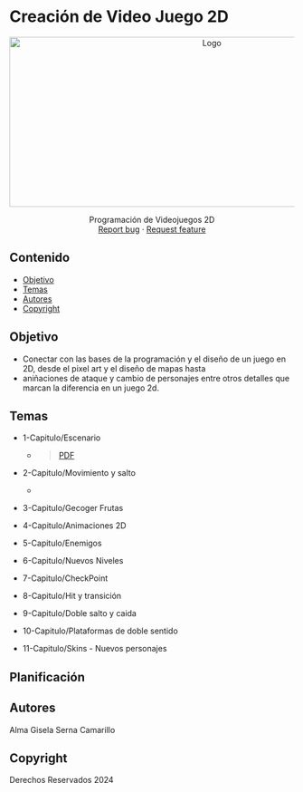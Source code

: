 # Creación de Video Juego 2D
<p align="center">
    <img src="https://i.pinimg.com/736x/24/49/05/244905a53d441a00074d8584d8491a9d.jpg" alt="Logo" width=700 height=300>

  <p align="center">
    Programación de Videojuegos 2D
    <br>
    <a href="https://reponame/issues/new?template=bug.md">Report bug</a>
    ·
    <a href="https://reponame/issues/new?template=feature.md&labels=feature">Request feature</a>
  </p>
</p>


## Contenido

- [Objetivo](#objetivo)
- [Temas](#temas)
- [Autores](#autores)
- [Copyright](#copyright)


## Objetivo
 - Conectar con las bases de la programación y el diseño de un juego en 2D, desde el pixel art y el diseño de mapas hasta
 - aniñaciones de ataque y cambio de personajes entre otros detalles que marcan la diferencia en un juego 2d.  


## Temas

* 1-Capitulo/Escenario 
  * ><a href="https://drive.google.com/file/d/1Z3j6JW0pJfJjthZcklywj61w9G6BXWHs/view?usp=sharing">PDF</a> 
* 2-Capitulo/Movimiento y salto 
  * >
* 3-Capitulo/Gecoger Frutas 
  
* 4-Capitulo/Animaciones 2D

* 5-Capitulo/Enemigos

* 6-Capitulo/Nuevos Niveles
  
* 7-Capitulo/CheckPoint
* 8-Capitulo/Hit y transición
* 9-Capitulo/Doble salto y caida
* 10-Capitulo/Plataformas de doble sentido
* 11-Capitulo/Skins - Nuevos personajes 

## Planificación

## Autores
Alma Gisela Serna Camarillo

## Copyright
Derechos Reservados 2024
